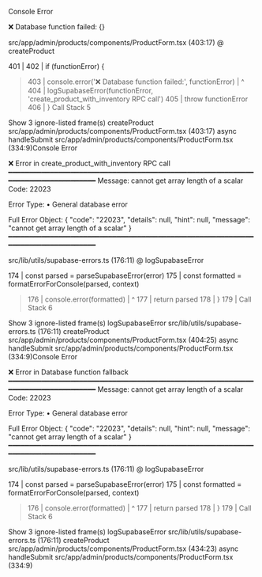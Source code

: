 Console Error


❌ Database function failed: {}

src/app/admin/products/components/ProductForm.tsx (403:17) @ createProduct


  401 |
  402 |       if (functionError) {
> 403 |         console.error('❌ Database function failed:', functionError)
      |                 ^
  404 |         logSupabaseError(functionError, 'create_product_with_inventory RPC call')
  405 |         throw functionError
  406 |       }
Call Stack
5

Show 3 ignore-listed frame(s)
createProduct
src/app/admin/products/components/ProductForm.tsx (403:17)
async handleSubmit
src/app/admin/products/components/ProductForm.tsx (334:9)Console Error


❌ Error in create_product_with_inventory RPC call
━━━━━━━━━━━━━━━━━━━━━━━━━━━━━━━━━━━━━━━━━━━━━━━━━━━━━━━━━━━━━━━━━━━━━━━━━━━━━━━━
Message: cannot get array length of a scalar
Code: 22023

Error Type:
  • General database error

Full Error Object:
{
  "code": "22023",
  "details": null,
  "hint": null,
  "message": "cannot get array length of a scalar"
}
━━━━━━━━━━━━━━━━━━━━━━━━━━━━━━━━━━━━━━━━━━━━━━━━━━━━━━━━━━━━━━━━━━━━━━━━━━━━━━━━

src/lib/utils/supabase-errors.ts (176:11) @ logSupabaseError


  174 |   const parsed = parseSupabaseError(error)
  175 |   const formatted = formatErrorForConsole(parsed, context)
> 176 |   console.error(formatted)
      |           ^
  177 |   return parsed
  178 | }
  179 |
Call Stack
6

Show 3 ignore-listed frame(s)
logSupabaseError
src/lib/utils/supabase-errors.ts (176:11)
createProduct
src/app/admin/products/components/ProductForm.tsx (404:25)
async handleSubmit
src/app/admin/products/components/ProductForm.tsx (334:9)Console Error


❌ Error in Database function fallback
━━━━━━━━━━━━━━━━━━━━━━━━━━━━━━━━━━━━━━━━━━━━━━━━━━━━━━━━━━━━━━━━━━━━━━━━━━━━━━━━
Message: cannot get array length of a scalar
Code: 22023

Error Type:
  • General database error

Full Error Object:
{
  "code": "22023",
  "details": null,
  "hint": null,
  "message": "cannot get array length of a scalar"
}
━━━━━━━━━━━━━━━━━━━━━━━━━━━━━━━━━━━━━━━━━━━━━━━━━━━━━━━━━━━━━━━━━━━━━━━━━━━━━━━━

src/lib/utils/supabase-errors.ts (176:11) @ logSupabaseError


  174 |   const parsed = parseSupabaseError(error)
  175 |   const formatted = formatErrorForConsole(parsed, context)
> 176 |   console.error(formatted)
      |           ^
  177 |   return parsed
  178 | }
  179 |
Call Stack
6

Show 3 ignore-listed frame(s)
logSupabaseError
src/lib/utils/supabase-errors.ts (176:11)
createProduct
src/app/admin/products/components/ProductForm.tsx (434:23)
async handleSubmit
src/app/admin/products/components/ProductForm.tsx (334:9)